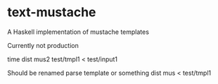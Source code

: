 # text-mustache

A Haskell implementation of mustache templates

Currently not production


time dist mus2 test/tmpl1 < test/input1

Should be renamed parse template or something
dist mus < test/tmpl1
